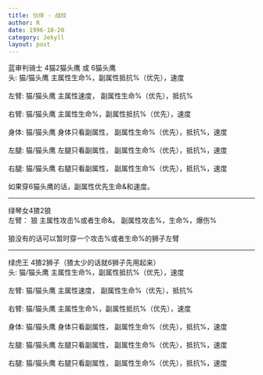 ```yaml
---
title: 伙伴 - 战纹
author: R
date: 1996-10-20
category: Jekyll
layout: post
---
```


蓝审判骑士 4猫2猫头鹰 或 6猫头鹰
<br>
头: 猫/猫头鹰 主属性生命%，副属性抵抗%（优先），速度
<br><br>
左臂: 猫/猫头鹰 主属性速度， 副属性生命%（优先），抵抗%
<br><br>
右臂: 猫/猫头鹰 主属性生命%，副属性抵抗%（优先），速度
<br><br>
身体: 猫/猫头鹰 身体只看副属性， 副属性生命%（优先），抵抗%，速度
<br><br>
左腿: 猫/猫头鹰 左腿只看副属性， 副属性生命%（优先），抵抗%，速度
<br><br>
右腿: 猫/猫头鹰 右腿只看副属性， 副属性生命%（优先），抵抗%，速度
<br><br>
如果穿6猫头鹰的话，副属性优先生命&和速度。
<br>
<hr>
绿琴女4猹2狼
<br>
左臂： 狼 主属性攻击%或者生命&。  副属性攻击%，生命%，爆伤%
<br><br>
狼没有的话可以暂时穿一个攻击%或者生命%的狮子左臂
<br>
<hr>
绿虎王 4猹2狮子（猹太少的话就6狮子先用起来）
<br>
头: 猫/猫头鹰 主属性生命%，副属性抵抗%（优先），速度
<br><br>
左臂: 猫/猫头鹰 主属性速度， 副属性生命%（优先），抵抗%
<br><br>
右臂: 猫/猫头鹰 主属性生命%，副属性抵抗%（优先），速度
<br><br>
身体: 猫/猫头鹰 身体只看副属性， 副属性生命%（优先），抵抗%，速度
<br><br>
左腿: 猫/猫头鹰 左腿只看副属性， 副属性生命%（优先），抵抗%，速度
<br><br>
右腿: 猫/猫头鹰 右腿只看副属性， 副属性生命%（优先），抵抗%，速度
<br>
